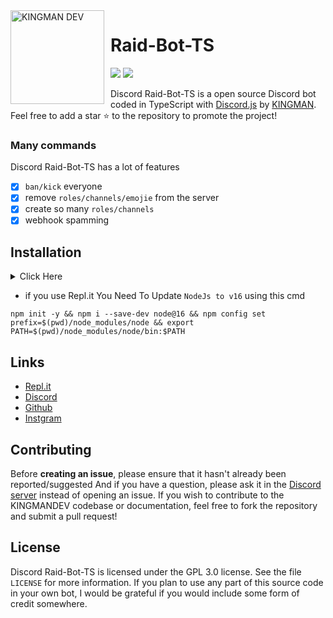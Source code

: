 <img width="150" height="150" align="left" style="float: left; margin: 0 10px 0 0;" alt="KINGMAN DEV" src="https://i.top4top.io/p_1965sxw291.png">  

# Raid-Bot-TS

[![](https://img.shields.io/discord/565048515357835264.svg?logo=discord&colorB=blue&label=KINGMAN_DEV)](https://discord.gg/KD2mdRReSA)
[![](https://img.shields.io/badge/discord.js-v13.1.0-blue.svg?logo=npm)](https://github.com/discordjs)

Discord Raid-Bot-TS is a open source Discord bot coded in TypeScript with [Discord.js](https://discord.js.org) by [KINGMAN](https://github.com/KMKINGMAN).  
Feel free to add a star ⭐ to the repository to promote the project!

### Many commands

Discord Raid-Bot-TS has a lot of features

- [x] `ban/kick` everyone
- [x] remove `roles/channels/emojie` from the server
- [x] create so many `roles/channels`
- [x] webhook spamming

## Installation
<details>
	<summary>Click Here</summary>
     <details>
     <summary>1 - Make Discord Bot</summary>
        <img  alt="KINGMAN DEV" src="https://j.top4top.io/p_2074mihlb1.png"> 
     </details>
	<details>
		<summary>2 - install packages</summary>
	    	<code>
                 npm install
	    	</code>
	     </details>
	    <details>
		<summary>3- add token - prefix you can use `.end` and `config.json` file</summary>
		    
		    
 ```json
{
	"--1-Coments": {
	    "arabic":"التوكن يمكنك وضعه هنا او في .env لك حرية الاختيار ",
	    "english": "The token can be placed here or in .env, you are free to choose"
	},
	"basic": {
	    "prefix": "BOT_PREFIX",
	    "token": "BOT_TOKEN"
	},
	"--2-Comments": {
	    "arabic":"هنا يجب عليك وضع ID الاشخاص الذين يمكنهم استخدام اوامر البوت ",
	    "english": "Here you must put the ID of the people who can use bot commands"
	},
	"WhiteListe": ["774303048084095016", "", ""]
}
```

</details>
	<details>
		<summary>Run The Project</summary>
		<code>
		npm start
		</code>
	</details>
</details>

* if you use Repl.it You Need To Update `NodeJs to v16` using this cmd

```shell
npm init -y && npm i --save-dev node@16 && npm config set prefix=$(pwd)/node_modules/node && export PATH=$(pwd)/node_modules/node/bin:$PATH
```

## Links

*   [Repl.it](https://repl.it/github/KMKINGMAN/Raid-Bot-TS)
*   [Discord](https://discord.gg/kingmandev)
*   [Github](https://github.com/KMKINGMAN/Raid-Bot-TS/)
*   [Instgram](https://instgram.com/kingman_shellby)

## Contributing

Before **creating an issue**, please ensure that it hasn't already been reported/suggested
And if you have a question, please ask it in the [Discord server](https://discord.gg/kingmandev) instead of opening an issue.
If you wish to contribute to the KINGMANDEV codebase or documentation, feel free to fork the repository and submit a pull request!

## License

Discord Raid-Bot-TS is licensed under the GPL 3.0 license. See the file `LICENSE` for more information. If you plan to use any part of this source code in your own bot, I would be grateful if you would include some form of credit somewhere.
